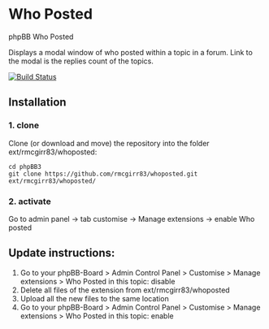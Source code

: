 # Who Posted

phpBB Who Posted

Displays a modal window of who posted within a topic in a forum.  Link to the modal is the replies count of the topics.

[![Build Status](https://github.com/rmcgirr83/whoposted/workflows/Tests/badge.svg)](https://github.com/rmcgirr83/whoposted/actions)

## Installation

### 1. clone
Clone (or download and move) the repository into the folder ext/rmcgirr83/whoposted:

```
cd phpBB3
git clone https://github.com/rmcgirr83/whoposted.git ext/rmcgirr83/whoposted/
```

### 2. activate
Go to admin panel -> tab customise -> Manage extensions -> enable Who posted


## Update instructions:
1. Go to your phpBB-Board > Admin Control Panel > Customise > Manage extensions > Who Posted in this topic: disable
2. Delete all files of the extension from ext/rmcgirr83/whoposted
3. Upload all the new files to the same location
4. Go to your phpBB-Board > Admin Control Panel > Customise > Manage extensions > Who Posted in this topic: enable
